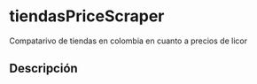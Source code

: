 # tiendasPriceScraper
Compatarivo de tiendas en colombia en cuanto a precios de licor

## Descripción

